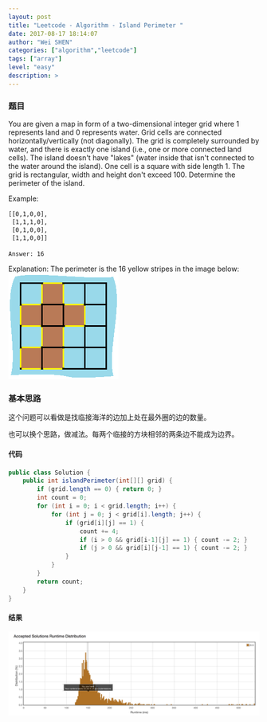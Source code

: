 ```yaml
---
layout: post
title: "Leetcode - Algorithm - Island Perimeter "
date: 2017-08-17 18:14:07
author: "Wei SHEN"
categories: ["algorithm","leetcode"]
tags: ["array"]
level: "easy"
description: >
---
```


### 题目
You are given a map in form of a two-dimensional integer grid where 1 represents land and 0 represents water. Grid cells are connected horizontally/vertically (not diagonally). The grid is completely surrounded by water, and there is exactly one island (i.e., one or more connected land cells). The island doesn't have "lakes" (water inside that isn't connected to the water around the island). One cell is a square with side length 1. The grid is rectangular, width and height don't exceed 100. Determine the perimeter of the island.

Example:
```
[[0,1,0,0],
 [1,1,1,0],
 [0,1,0,0],
 [1,1,0,0]]

Answer: 16
```
Explanation: The perimeter is the 16 yellow stripes in the image below:
![island-perimeter](/images/leetcode/island-perimeter.png)

### 基本思路
这个问题可以看做是找临接海洋的边加上处在最外圈的边的数量。

也可以换个思路，做减法。每两个临接的方块相邻的两条边不能成为边界。

#### 代码
```java
public class Solution {
    public int islandPerimeter(int[][] grid) {
        if (grid.length == 0) { return 0; }
        int count = 0;
        for (int i = 0; i < grid.length; i++) {
            for (int j = 0; j < grid[i].length; j++) {
                if (grid[i][j] == 1) {
                    count += 4;
                    if (i > 0 && grid[i-1][j] == 1) { count -= 2; }
                    if (j > 0 && grid[i][j-1] == 1) { count -= 2; }
                }
            }
        }
        return count;
    }
}
```

#### 结果
![island-perimeter-1](/images/leetcode/island-perimeter-1.png)
